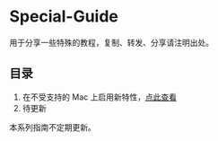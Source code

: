 # Special-Guide

用于分享一些特殊的教程，复制、转发、分享请注明出处。

## 目录

1. 在不受支持的 Mac 上启用新特性，[点此查看](https://github.com/GeQ1an/Special-Guide/blob/main/Mac/New-Features-Unlock.md)
2. 待更新

本系列指南不定期更新。
